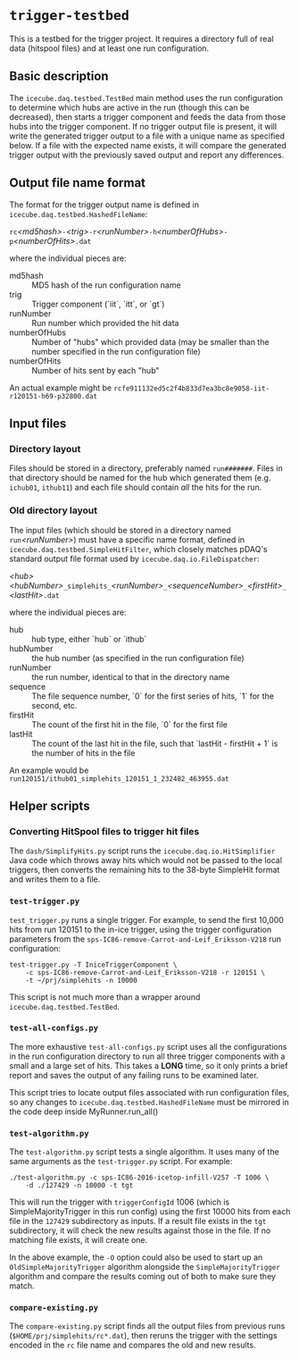 # `trigger-testbed`

This is a testbed for the trigger project.  It requires a directory full of
real data (hitspool files) and at least one run configuration.

## Basic description

The `icecube.daq.testbed.TestBed` main method uses the run
configuration to determine which hubs are active in the run (though
this can be decreased), then starts a trigger component and feeds the
data from those hubs into the trigger component.  If no trigger output
file is present, it will write the generated trigger output to a file
with a unique name as specified below.  If a file with the
expected name exists, it will compare the generated trigger output
with the previously saved output and report any differences.

## Output file name format

The format for the trigger output name is defined in
`icecube.daq.testbed.HashedFileName`:

`rc`*&lt;md5hash&gt;*`-`*&lt;trig&gt;*`-r`*&lt;runNumber&gt;*`-h`*&lt;numberOfHubs&gt;*`-p`*&lt;numberOfHits&gt;*`.dat`

where the individual pieces are:
<dl>
  <dt>md5hash</dt>
  <dd>MD5 hash of the run configuration name</dd>
  <dt>trig</dt>
  <dd>Trigger component (`iit`, `itt`, or `gt`)</dd>
  <dt>runNumber</dt>
  <dd>Run number which provided the hit data</dd>
  <dt>numberOfHubs</dt>
  <dd>Number of "hubs" which provided data (may be smaller than the
  number specified in the run configuration file)</dd>
  <dt>numberOfHits</dt>
  <dd>Number of hits sent by each "hub"</dd>
</dl>

An actual example might be
`rcfe911132ed5c2f4b833d7ea3bc8e9058-iit-r120151-h69-p32800.dat`

## Input files

### Directory layout

Files should be stored in a directory, preferably named `run#######`.  Files
in that directory should be named for the hub which generated them
(e.g. `ichub01`, `ithub11`) and each file should contain *all* the hits for
the run.

### Old directory layout

The input files (which should be stored in a directory
named `run`*&lt;runNumber&gt;*) must have a specific name format, defined in
`icecube.daq.testbed.SimpleHitFilter`, which closely matches pDAQ's standard
output file format used by `icecube.daq.io.FileDispatcher`:

*&lt;hub&gt;*_&lt;hubNumber&gt;_`_simplehits_`*&lt;runNumber&gt;*`_`*&lt;sequenceNumber&gt;*`_`*&lt;firstHit&gt;*`_`*&lt;lastHit&gt;*`.dat`

where the individual pieces are:
<dl>
  <dt>hub</dt>
  <dd>hub type, either `hub` or `ithub`</dd>
  <dt>hubNumber</dt>
  <dd>the hub number (as specified in the run configuration file)</dd>
  <dt>runNumber</dt>
  <dd>the run number, identical to that in the directory name</dd>
  <dt>sequence</dt>
  <dd>The file sequence number, `0` for the first series of hits, `1`
  for the second, etc.</dd>
  <dt>firstHit</dt>
  <dd>The count of the first hit in the file, `0` for the first file</dd>
  <dt>lastHit</dt>
  <dd>The count of the last hit in the file, such that `lastHit -
  firstHit + 1` is the number of hits in the file</dd>

An example would be
`run120151/ithub01_simplehits_120151_1_232482_463955.dat`

## Helper scripts

### Converting HitSpool files to trigger hit files

The `dash/SimplifyHits.py` script runs the `icecube.daq.io.HitSimplifier` Java
code which throws away hits which would not be passed to the local triggers,
then converts the remaining hits to the 38-byte SimpleHit format and writes
them to a file.

### `test-trigger.py`

`test_trigger.py` runs a single trigger.  For example, to send the first 10,000
hits from run 120151 to the in-ice trigger, using the trigger configuration
parameters from the `sps-IC86-remove-Carrot-and-Leif_Eriksson-V218` run
configuration:

    test-trigger.py -T IniceTriggerComponent \
	    -c sps-IC86-remove-Carrot-and-Leif_Eriksson-V218 -r 120151 \
		-t ~/prj/simplehits -n 10000

This script is not much more than a wrapper around
`icecube.daq.testbed.TestBed`.

### `test-all-configs.py`

The more exhaustive `test-all-configs.py` script uses all the
configurations in the run configuration directory to run all three
trigger components with a small and a large set of hits.  This takes a
**LONG** time, so it only prints a brief report and saves the output of
any failing runs to be examined later.

This script tries to locate output files associated with run
configuration files, so any changes to
`icecube.daq.testbed.HashedFileName` must be mirrored in the code
deep inside MyRunner.run_all()

### `test-algorithm.py`

The `test-algorithm.py` script tests a single algorithm.  It uses many of the
same arguments as the `test-trigger.py` script.  For example:

	./test-algorithm.py -c sps-IC86-2016-icetop-infill-V257 -T 1006 \
		-d ./127429 -n 10000 -t tgt

This will run the trigger with `triggerConfigId` 1006 (which is
SimpleMajorityTrigger in this run config) using the first 10000 hits from
each file in the `127429` subdirectory as inputs.  If a result file exists in
the `tgt` subdirectory, it will check the new results against those in the file.
If no matching file exists, it will create one.

In the above example, the `-O` option could also be used to start up an
`OldSimpleMajorityTrigger` algorithm alongside the `SimpleMajorityTrigger`
algorithm and compare the results coming out of both to make sure they match.

### `compare-existing.py`

The `compare-existing.py` script finds all the output files from previous runs
(`$HOME/prj/simplehits/rc*.dat`), then reruns the trigger with the settings
encoded in the `rc` file name and compares the old and new results.
